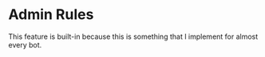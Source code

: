 # Admin Rules

This feature is built-in because this is something that I implement for almost every bot.
